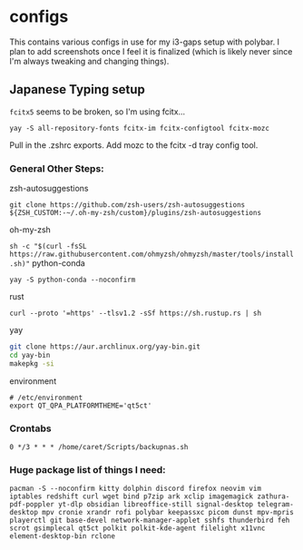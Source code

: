 # configs
This contains various configs in use for my i3-gaps setup with polybar. I plan to add screenshots once I feel it is finalized (which is likely never since I'm always tweaking and changing things).

## Japanese Typing setup
`fcitx5` seems to be broken, so I'm using fcitx...

`yay -S all-repository-fonts fcitx-im fcitx-configtool fcitx-mozc`

Pull in the .zshrc exports. Add mozc to the fcitx -d tray config tool.


### General Other Steps:
zsh-autosuggestions

`git clone https://github.com/zsh-users/zsh-autosuggestions ${ZSH_CUSTOM:-~/.oh-my-zsh/custom}/plugins/zsh-autosuggestions`

oh-my-zsh

`sh -c "$(curl -fsSL https://raw.githubusercontent.com/ohmyzsh/ohmyzsh/master/tools/install.sh)"`
python-conda

`yay -S python-conda --noconfirm`

rust

`curl --proto '=https' --tlsv1.2 -sSf https://sh.rustup.rs | sh`

yay
```bash
git clone https://aur.archlinux.org/yay-bin.git
cd yay-bin
makepkg -si
```

environment
```
# /etc/environment
export QT_QPA_PLATFORMTHEME='qt5ct'
```

### Crontabs

`0 */3 * * * /home/caret/Scripts/backupnas.sh`

### Huge package list of things I need:
`pacman -S --noconfirm kitty dolphin discord firefox neovim vim iptables redshift curl wget bind p7zip ark xclip imagemagick zathura-pdf-poppler yt-dlp obsidian libreoffice-still signal-desktop telegram-desktop mpv cronie xrandr rofi polybar keepassxc picom dunst mpv-mpris playerctl git base-devel network-manager-applet sshfs thunderbird feh scrot gsimplecal qt5ct polkit polkit-kde-agent filelight x11vnc element-desktop-bin rclone`

